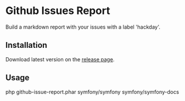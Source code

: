 Github Issues Report
====================

Build a markdown report with your issues with a label 'hackday'.

Installation
------------

Download latest version on the [release page](https://github.com/lyrixx/GithubIssuesReport/releases).

Usage
-----

php github-issue-report.phar symfony/symfony symfony/symfony-docs
